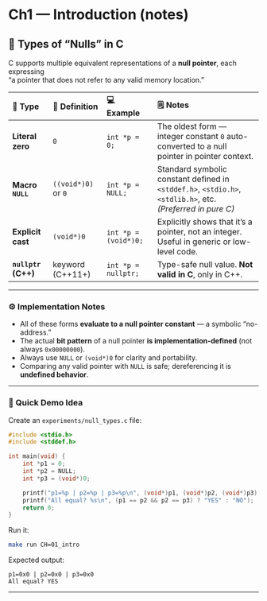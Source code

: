 # Ch1 — Introduction (notes)

## 🧩 Types of “Nulls” in C

C supports multiple equivalent representations of a **null pointer**, each expressing  
“a pointer that does not refer to any valid memory location.”

| 🧠 Type | 🧾 Definition | 💻 Example | 🗒️ Notes |
|:--|:--|:--|:--|
| **Literal zero** | `0` | `int *p = 0;` | The oldest form — integer constant `0` auto-converted to a null pointer in pointer context. |
| **Macro `NULL`** | `((void*)0)` or `0` | `int *p = NULL;` | Standard symbolic constant defined in `<stddef.h>`, `<stdio.h>`, `<stdlib.h>`, etc. *(Preferred in pure C)* |
| **Explicit cast** | `(void*)0` | `int *p = (void*)0;` | Explicitly shows that it’s a pointer, not an integer. Useful in generic or low-level code. |
| **`nullptr` (C++)** | keyword (C++11+) | `int *p = nullptr;` | Type-safe null value. **Not valid in C**, only in C++. |

---

### ⚙️ Implementation Notes

- All of these forms **evaluate to a null pointer constant** — a symbolic “no-address.”  
- The actual **bit pattern** of a null pointer **is implementation-defined** (not always `0x00000000`).  
- Always use `NULL` or `(void*)0` for clarity and portability.  
- Comparing any valid pointer with `NULL` is safe; dereferencing it is **undefined behavior**.

---

### 🧪 Quick Demo Idea
Create an `experiments/null_types.c` file:

```c
#include <stdio.h>
#include <stddef.h>

int main(void) {
    int *p1 = 0;
    int *p2 = NULL;
    int *p3 = (void*)0;

    printf("p1=%p | p2=%p | p3=%p\n", (void*)p1, (void*)p2, (void*)p3);
    printf("All equal? %s\n", (p1 == p2 && p2 == p3) ? "YES" : "NO");
    return 0;
}
````

Run it:

```bash
make run CH=01_intro
```

Expected output:

```
p1=0x0 | p2=0x0 | p3=0x0
All equal? YES
```

---

